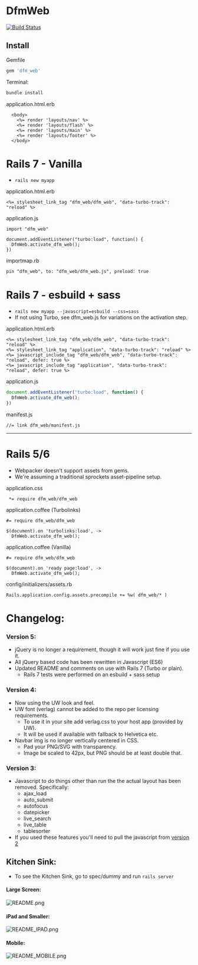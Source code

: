 # DfmWeb

[![Build Status](https://travis-ci.com/DFMCH/dfm_web.svg?token=196vxcfGdDuHh5NupQpW&branch=master)](https://travis-ci.com/DFMCH/dfm_web)


## Install

Gemfile
```ruby
gem 'dfm_web'
```

Terminal:
```bash
bundle install
```

application.html.erb
```
  <body>
    <%= render 'layouts/nav' %>
    <%= render 'layouts/flash' %>
    <%= render 'layouts/main' %>
    <%= render 'layouts/footer' %>
  </body>
```

# Rails 7 - Vanilla
* `rails new myapp`

application.html.erb
```
<%= stylesheet_link_tag "dfm_web/dfm_web", "data-turbo-track": "reload" %>
```

application.js
```
import "dfm_web"

document.addEventListener("turbo:load", function() {
  DfmWeb.activate_dfm_web();
})
```

importmap.rb
```
pin "dfm_web", to: "dfm_web/dfm_web.js", preload: true
```


# Rails 7 - esbuild + sass
* `rails new myapp --javascript=esbuild --css=sass`
* If not using Turbo, see dfm_web.js for variations on the activation step.

application.html.erb
```
<%= stylesheet_link_tag "dfm_web/dfm_web", "data-turbo-track": "reload" %>
<%= stylesheet_link_tag "application", "data-turbo-track": "reload" %>
<%= javascript_include_tag "dfm_web/dfm_web", "data-turbo-track": "reload", defer: true %>
<%= javascript_include_tag "application", "data-turbo-track": "reload", defer: true %>
```

application.js
```js
document.addEventListener("turbo:load", function() {
  DfmWeb.activate_dfm_web();
})
```

manifest.js
```
//= link dfm_web/manifest.js
```

-------------------------------------------------------------------------------

# Rails 5/6
* Webpacker doesn't support assets from gems.
* We're assuming a traditional sprockets asset-pipeline setup.

application.css
```
 *= require dfm_web/dfm_web
```

application.coffee (Turbolinks)
```
#= require dfm_web/dfm_web

$(document).on 'turbolinks:load', ->
  DfmWeb.activate_dfm_web();
```

application.coffee (Vanilla)
```
#= require dfm_web/dfm_web

$(document).on 'ready page:load', ->
  DfmWeb.activate_dfm_web();
```



config/initializers/assets.rb
```
Rails.application.config.assets.precompile += %w( dfm_web/* )
```

# Changelog:

### Version 5:
* jQuery is no longer a requirement, though it will work just fine if you use it.
* All jQuery based code has been rewritten in Javascript (ES6)
* Updated README and comments on use with Rails 7 (Turbo or plain).
  - Rails 7 tests were performed on an esbuild + sass setup

### Version 4:
* Now using the UW look and feel.
* UW font (verlag) cannot be added to the repo per licensing requirements.
  - To use it in your site add verlag.css to your host app (provided by UW).
  - It will be used if available with fallback to Helvetica etc.
* Navbar img is no longer vertically centered in CSS.
  - Pad your PNG/SVG with transparency.
  - Image be scaled to 42px, but PNG should be at least double that.


### Version 3:
* Javascript to do things other than run the the actual layout has been removed. Specifically:
  - ajax_load
  - auto_submit
  - autofocus
  - datepicker
  - live_search
  - live_table
  - tablesorter
* If you used these features you'll need to pull the javascript from [version 2](https://github.com/DFMCH/dfm_web/blob/518833db5cbbc9aabcfd7ea60dc9960ae67d3406/app/assets/javascripts/dfm_web/dfm_web.js.coffee)

## Kitchen Sink:
* To see the Kitchen Sink, go to spec/dummy and run `rails server`

#### Large Screen:
![README.png](README.png)

#### iPad and Smaller:
![README_IPAD.png](README_IPAD.png)

#### Mobile:
![README_MOBILE.png](README_MOBILE.png)
